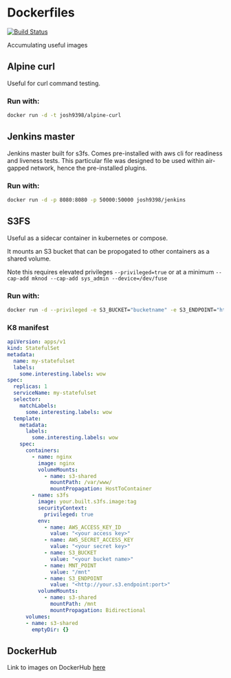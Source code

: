 # Dockerfiles 
[![Build Status](https://travis-ci.com/josh9398/dockerfiles.svg?branch=master)](https://travis-ci.com/josh9398/dockerfiles)

Accumulating useful images

## Alpine curl

Useful for curl command testing.

### Run with:

```bash
docker run -d -t josh9398/alpine-curl
```

## Jenkins master

Jenkins master built for s3fs. Comes pre-installed with aws cli for readiness and liveness tests.
This particular file was designed to be used within air-gapped network, hence the pre-installed plugins.

### Run with:

```bash
docker run -d -p 8080:8080 -p 50000:50000 josh9398/jenkins
```

## S3FS

Useful as a sidecar container in kubernetes or compose. 

It mounts an S3 bucket that can be propogated to other containers as a shared volume.

Note this requires elevated privileges `--privileged=true` or at a minimum `--cap-add mknod --cap-add sys_admin --device=/dev/fuse`

### Run with:

```bash
docker run -d --privileged -e S3_BUCKET="bucketname" -e S3_ENDPOINT="https://s3.amazonaws.com" -e AWS_ACCESS_KEY_ID="xxxx" -e AWS_SECRET_ACCESS_KEY="xxxx" josh9398/s3fs
```

### K8 manifest

```yaml
apiVersion: apps/v1
kind: StatefulSet
metadata:
  name: my-statefulset
  labels:
    some.interesting.labels: wow
spec:
  replicas: 1
  serviceName: my-statefulset
  selector:
    matchLabels:
      some.interesting.labels: wow
  template:
    metadata:
      labels:
        some.interesting.labels: wow
    spec:
      containers:
        - name: nginx
          image: nginx
          volumeMounts:
            - name: s3-shared
              mountPath: /var/www/
              mountPropagation: HostToContainer         
        - name: s3fs
          image: your.built.s3fs.image:tag
          securityContext:
            privileged: true    
          env:
            - name: AWS_ACCESS_KEY_ID
              value: "<your access key>"
            - name: AWS_SECRET_ACCESS_KEY
              value: "<your secret key>"
            - name: S3_BUCKET
              value: "<your bucket name>"
            - name: MNT_POINT
              value: "/mnt"
            - name: S3_ENDPOINT
              value: "<http://your.s3.endpoint:port>"
          volumeMounts:
            - name: s3-shared
              mountPath: /mnt
              mountPropagation: Bidirectional
      volumes:
      - name: s3-shared
        emptyDir: {}
```

## DockerHub

Link to images on DockerHub [here](https://hub.docker.com/u/josh9398)
